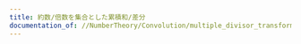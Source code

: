 ```yaml
---
title: 約数/倍数を集合とした累積和/差分
documentation_of: //NumberTheory/Convolution/multiple_divisor_transform.py
---
```

